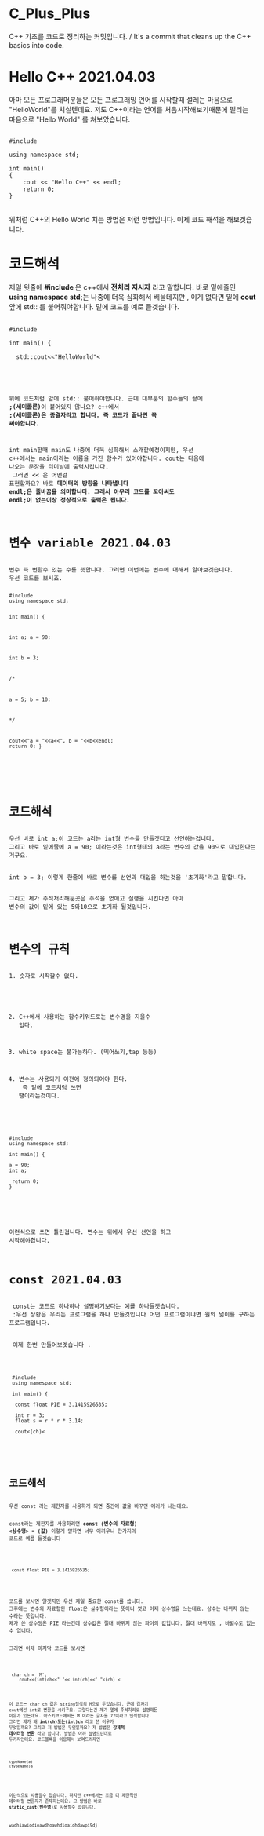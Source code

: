 # C_Plus_Plus
C++ 기초를 코드로 정리하는 커밋입니다.   / It's a commit that cleans up the C++ basics into code.

<h1>Hello C++ 2021.04.03</h1>
아마 모든 프로그래머분들은 모든 프로그래밍 언어를 시작할때 설레는 마음으로 "HelloWorld"를 치실텐데요.
저도 C++이라는 언어를 처음시작해보기때문에 떨리는 마음으로 "Hello World" 를 쳐보았습니다.

<pre>
<code>
#include <iostream>
 
using namespace std;
 
int main()
{
    cout << "Hello C++" << endl;
    return 0;
}
</code>
</pre>
위처럼 C++의 Hello World 치는 방법은 저런 방법입니다. 이제 코드 해석을 해보겟습니다.

<h1>코드해석</h1>
제일 윗줄에 <strong>#include <iostream></strong>은 c++에서 <strong>전처리 지시자</strong> 라고 말합니다.
바로 밑에줄인 <strong>using namespace std;</strong>는 나중에 더욱 심화해서 배울테지만 , 이게 없다면
밑에 <strong>cout</strong>앞에 std:: 를 붙어줘야합니다. 밑에 코드를 예로 들겟습니다.

  <pre>
  <code>
#include <iostream>

int main() {

  std::cout<<"HelloWorld"<<endl;
  return 0;
}

  </code>
  </pre>
  
위에 코드처럼 앞에 std:: 붙어줘야합니다. 근데 대부분의 함수들의 끝에 <strong>;(세미콜론)</strong>이 붙어있지 않나요?
c++에서 <strong>;(세미콜론)은 종결자라고 합니다. 즉 코드가 끝나면 꼭 써야합니다.</strong>

int main할때 main도 나중에 더욱 심화해서 소개할예정이지만, 우선 c++에서는 main이라는 이름을 가진 함수가 있어야합니다.
cout는 다음에 나오는 문장을 터미널에 출력시킵니다. 
<br> 그러면 << 은 어떤걸 표현할까요? 바로 <strong>데이터의 방향을 나타냅니다</strong>
<strong>endl;은 줄바꿈을 의미합니다. 그래서 아무리 코드를 꼬아써도 endl;이 없는이상 정상적으로 출력은 됩니다.</strong>

<h1>변수 variable 2021.04.03</h1>
변수 즉 변할수 있는 수를 뜻합니다. 그러면 이번에는 변수에 대해서 알아보겟습니다.
우선 코드를 보시죠.
<pre>
<code>
#include <iostream>
using namespace std;

int main() {

 int a;
 a = 90;
 
 int b = 3;
 
/*

a = 5;
b = 10;

*/

cout<<"a = "<<a<<", b = "<<b<<endl;
return 0;
}

</code>
</pre>

<h1>코드해석</h1>
우선 바로 int a;이 코드는 a라는 int형 변수를 만들겟다고 선언하는겁니다.
그리고 바로 밑에줄에 a = 90; 이라는것은 int형태의 a라는 변수의 값을 90으로 대입한다는거구요.
<br>
int b = 3; 이렇게 한줄에 바로 변수를 선언과 대입을 하는것을 '초기화'라고 말합니다.

그리고 제가 주석처리해둔곳은 주석을 없애고 실행을 시킨다면 아마 변수의 값이 밑에 있는 5와10으로 초기화 될것입니다.

<h1>변수의 규칙</h1>
1. 숫자로 시작할수 없다.<br>

2. C++에서 사용하는 함수키워드로는 변수명을 지을수 없다.<br>

3. white space는  불가능하다. (띄어쓰기,tap 등등)<br>

4. 변수는 사용되기 이전에 정의되어야 한다.<br>
즉 밑에 코드처럼 쓰면 땡이라는것이다.<br>

<pre>
<code>
#include <iostream>
using namespace std;

int main() {

a = 90;
int a;

 return 0;
}

</code>
</pre>

이런식으로 쓰면 틀린겁니다. 변수는 위에서 우선 선언을 하고 시작해야합니다.

<h1>const 2021.04.03</h1>
 const는 코드로 하나하나 설명하기보다는 예를 하나들겟습니다.
 :우선 상황은 우리는 프로그램을 하나 만들것입니다 어떤 프로그램이냐면 원의 넓이를 구하는 프로그램입니다.
 <br>
 이제 한번 만들어보겟습니다 .
 
 <pre>
 <code>
 #include <iostream>
 using namespace std;
 
 int main() {
 
  const float PIE = 3.1415926535;
  
  int r = 3;
  float s = r * r * 3.14;
  
  cout<<s<<endl;
  
  int a = 3.1415926535;
  cout<<a<<endl;
  
  ehar ch = 'M';
  cout<<(int)ch<<" "<< int(ch)<<" "<<endl;
  cout<<static_cast<int>(ch)<<endl;
 
 </code>
 </pre>
 
 <h1>코드해석</h1>
우선 const 라는 제한자를 사용하게 되면 중간에 값을 바꾸면 에러가 나는데요.

const라는 제한자를 사용하려면 <strong>const (변수의 자료형) <상수명> = (값)</strong>
 이렇게 말하면 너무 어려우니 한가지의 코드로 예를 들겟습니다
 
 <pre>
 <code>
 const float PIE = 3.1415926535;
 </pre>
 </code>
코드를 보시면 알겟지만 우선 제일 중요한 const를 씁니다. 
그후에는 변수의 자료형인 float은 실수형이라는 뜻이니 썻고 이제 상수명을 쓰는데요. 상수는 바뀌지 않는 수라는 뜻입니다.
제가 쓴 상수명은 PIE 라는건데 상수값은 절대 바뀌지 않는 파이의 값입니다. 절대 바뀌지도 , 바뀔수도 없는 수 입니다.

그러면 이제 마지막 코드를 보시면
<pre>
<code>
 char ch = 'M';
    cout<<(int)ch<<" "<< int(ch)<<" "<<endl; //아스키코드에선 M은 77
    cout<<static_cast<int>(ch) <<endl;
</code>
</pre>

이 코드는 char ch 값은 string형식의 M으로 두었습니다. 근데 갑자기 cout에선 int로 변환을 시키구요.
그렇다는건 제가 옆에 주석처리로 설명해둔 이유가 있는데요. 아스키코드에서는 M 이라는 글자를 77이라고 인식합니다.
그러면 제가 왜 <strong>int(ch)또는(int)ch</strong> 라고 쓴 이우가 무엇일까요? 그리고 저 방법은 무엇일까요? 
저 방법은 <strong>강제적 데이터형 변환</strong> 라고 합니다.
방법은 아까 설명드린데로 두가지인데요. 코드블록을 이용해서 보여드리자면
<pre>
<code>
typeName(a)
(typeName)a
</code>
</pre>
이런식으로 사용할수 있습니다. 하지만 c++에서는 조금 더 제한적인 데이터형 변환자가 존재하는데요. 그 방법은 바로 
<strong>static_cast<typeName>(변수명)</strong>로 사용할수 있습니다.

wadhiawiodioawdhoawhdioaiohdawpi9dj







 

